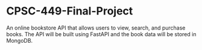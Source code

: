 # CPSC-449-Final-Project
An online bookstore API that allows users to view, search, and purchase books. The API will be built using FastAPI and the book data will be stored in MongoDB.
